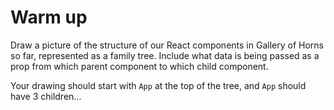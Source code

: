 # Warm up

Draw a picture of the structure of our React components in Gallery of Horns so far, represented as a family tree. Include what data is being passed as a prop from which parent component to which child component.

Your drawing should start with `App` at the top of the tree, and `App` should have 3 children...
